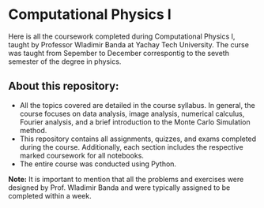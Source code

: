 # Computational Physics I
Here is all the coursework completed during Computational Physics I, taught by Professor Wladimir Banda at Yachay Tech University. The curse was taught from Sepember to December correspontig to the seveth semester of the degree in physics.
## About this repository:
- All the topics covered are detailed in the course syllabus. In general, the course focuses on data analysis, image analysis, numerical calculus, Fourier analysis, and a brief introduction to the Monte Carlo Simulation method.
- This repository contains all assignments, quizzes, and exams completed during the course. Additionally, each section includes the respective marked coursework for all notebooks.
- The entire course was conducted using Python.

**Note:** It is important to mention that all the problems and exercises were designed by Prof. Wladimir Banda and were typically assigned to be completed within a week.
